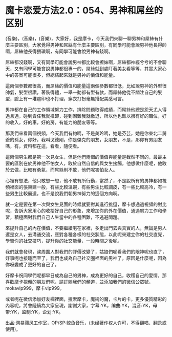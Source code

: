 # 魔卡恋爱方法2.0：054、男神和屌丝的区别

(音樂)，(音樂)，(音樂)，大家好，我是摩卡，今天我們來聊一聊男神和屌絲有什麼主要區別，大家覺得男神和屌絲有什麼主要區別，有同學可能會說男神他長得帥啊，屌絲他長得猥瑣啊，有同學可能會說男神有錢啊。

屌絲都沒錢啊，又有同學可能會說男神都比較會撩妹啊，屌絲都神經兮兮的不會聊天，又有同學可能會說男神都很專一的，屌絲就到處盯著美女看等等，其實大家心中的答案可能很多，但總結起來就是男神的價值和能量。

這兩個參數都很高，而屌絲的價值和能量這兩個參數都很低，比如說男神的外型很帥氣，髮型很讚，著裝得體，一舉一動都有型有款，而屌絲他從不關注自己的髮型，臉上有一堆痘印也不打理，穿衣打扮毫無搭配美感可言。

男神都在自己的工作領域努力工作，排除問題取得成績，而屌絲他總是怨天尤人得過且過，碰到責任我就推卸，碰到困難我就撤退，所以他也難以擁有好的職位，好的收入，好的車，好的房，有能力的朋友等等。

那我們來看兩個視頻，今天我們有約嗎，不是美玲嗎，她是芬芸，她是你東北二舅爺的孫女，你好，我叫戈德剛，你是傑克的朋友，女朋友，不是，那你有男朋友嗎，有，資料都在這，看看，隨便看。

這兩個男生都是第一次見女生，但是他們兩個的價值與能量是截然不同的，最最主要的區別在於男神他不怕女人，敢於自然自信的與女生接觸，他想做什麼呢，他敢於去做，比較有勇氣，而屌絲則不敢，他們呢害怕女人。

心裡有想法，他只敢想一想，他不敢有所行動，當然了，不是說所有的男神都如視頻裡面的張東建一般，有些比較溫婉，有些男生比較調皮，有一些比較高冷，有一些男生比較霸道，也不是說我們朝男神努力的這個方向啊。

就一定是要在第一次與女生見面的時候就要對其進行挑逗，摩卡想通過視頻的對比呢，告訴大家用心的收拾好自己的形象，來增加你的外在價值，通過努力工作和學習，積極面對我們自己人生當中的各種困難，不逃避問題。

來提升自己的內在價值，不要繼續宅在家裡，多走出門去與真實的人，無論是男人還是女人，去溝通交流，應對各種各樣的社交狀態，以此呢來建立你的社交直覺，學習你的社交技巧，提升你的社交能量，一段時間之後呢。

我們就會發現，誒周圍人對我們的評價改變了，姑娘們呢看我們的眼神呢也直了，好事呢也接踵而至了，我們也成為自己社交圈裡面的男神了，原因是什麼呢，因為你呀變成了更好的自己了。

好摩卡祝同學們呢都早日成為自己的男神，成為更好的自己，收穫自己的愛情，那喜歡摩卡視頻的朋友們呢，請訂閱我們的頻道，並添加我們的微信公眾號，mokavip999，摩卡vip999。

或者呢在微信添加好友欄裡面，搜索摩卡，魔術的魔，卡片的卡，更多優質精彩的內容呢，將會陸續為大家呈現，謝謝大家，字幕:YK，编曲:YK，混音:YK，母带:YK，监制:YK，企划:YK。

出品:网易飓风工作室，OP/SP:鲸鱼音乐，(未经著作权人许可，不得翻唱、翻录或使用)。